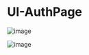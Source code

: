 # UI-AuthPage

![image](https://user-images.githubusercontent.com/60779362/183050771-77a99393-bb89-43e1-bb4d-6c0c634bcb98.png)


![image](https://user-images.githubusercontent.com/60779362/183050945-5b46d453-e5da-4abc-bb06-32fd9185986f.png)
